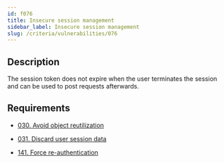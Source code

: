 ```yaml
---
id: f076
title: Insecure session management
sidebar_label: Insecure session management
slug: /criteria/vulnerabilities/076
---
```


## Description

The session token does not expire
when the user terminates the session
and can be used to post requests afterwards.

## Requirements

- [030. Avoid object reutilization](/criteria/requirements/030)

- [031. Discard user session data](/criteria/requirements/031)

- [141. Force re-authentication](/criteria/requirements/141)
